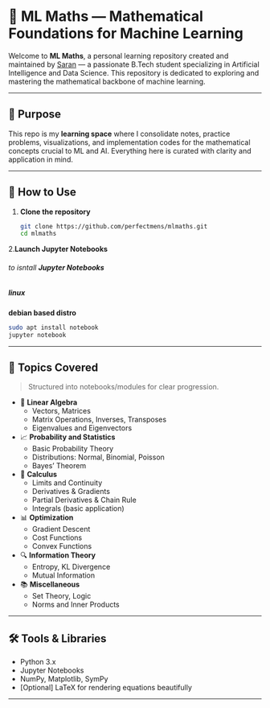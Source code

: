 # 📘 ML Maths — Mathematical Foundations for Machine Learning

Welcome to **ML Maths**, a personal learning repository created and maintained by [Saran](https://github.com/perfectmens) — a passionate B.Tech student specializing in Artificial Intelligence and Data Science. This repository is dedicated to exploring and mastering the mathematical backbone of machine learning.

---

## 🎯 Purpose

This repo is my **learning space** where I consolidate notes, practice problems, visualizations, and implementation codes for the mathematical concepts crucial to ML and AI. Everything here is curated with clarity and application in mind.

---
## 🚀 How to Use

1. **Clone the repository**  
   ```bash
   git clone https://github.com/perfectmens/mlmaths.git
   cd mlmaths
2.**Launch Jupyter Notebooks**
  ###### to isntall **Jupyter Notebooks**
  
  ##### linux

  **debian based distro**
  
  ```bash
  sudo apt install notebook 
  jupyter notebook

   ```

-------

## 🧮 Topics Covered

> Structured into notebooks/modules for clear progression.

- 🧠 **Linear Algebra**
  - Vectors, Matrices
  - Matrix Operations, Inverses, Transposes
  - Eigenvalues and Eigenvectors
- 📈 **Probability and Statistics**
  - Basic Probability Theory
  - Distributions: Normal, Binomial, Poisson
  - Bayes’ Theorem
- 🔢 **Calculus**
  - Limits and Continuity
  - Derivatives & Gradients
  - Partial Derivatives & Chain Rule
  - Integrals (basic application)
- 📊 **Optimization**
  - Gradient Descent
  - Cost Functions
  - Convex Functions
- 🔍 **Information Theory**
  - Entropy, KL Divergence
  - Mutual Information
- 📚 **Miscellaneous**
  - Set Theory, Logic
  - Norms and Inner Products

---
## 🛠️ Tools & Libraries

- Python 3.x
- Jupyter Notebooks
- NumPy, Matplotlib, SymPy
- [Optional] LaTeX for rendering equations beautifully

---

